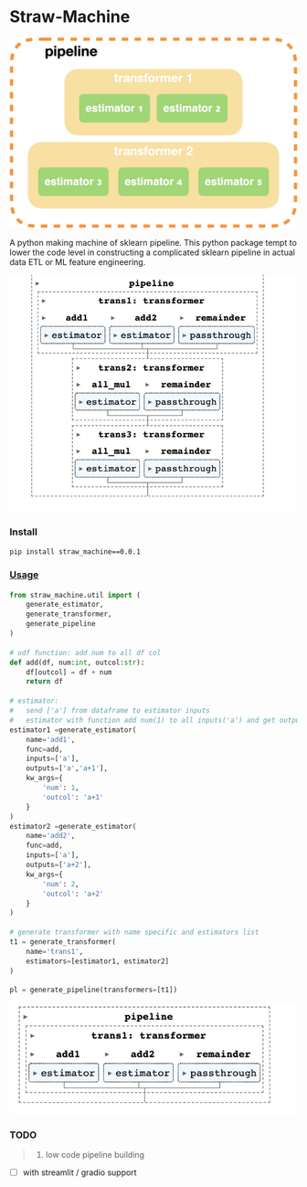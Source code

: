 # Straw-Machine
![](./static/straw_machine_concept.jpg)

A python making machine of sklearn pipeline. This python package tempt to lower the code level in constructing a complicated sklearn pipeline in actual data ETL or ML feature engineering. 


![](./static/straw_machine.jpg)


### Install

```shell
pip install straw_machine==0.0.1
```

### [Usage](example/example.ipynb)
```python
from straw_machine.util import (
    generate_estimator, 
    generate_transformer, 
    generate_pipeline
)

# udf function: add num to all df col 
def add(df, num:int, outcol:str):
    df[outcol] = df + num
    return df

# estimator: 
#   send ['a'] from dataframe to estimator inputs
#   estimator with function add num(1) to all inputs('a') and get outputs columns (['a', 'a+1'], if origin column is need)
estimator1 =generate_estimator(
    name='add1',
    func=add,
    inputs=['a'],
    outputs=['a','a+1'],
    kw_args={
        'num': 1,
        'outcol': 'a+1'
    }
)
estimator2 =generate_estimator(
    name='add2',
    func=add,
    inputs=['a'],
    outputs=['a+2'],
    kw_args={
        'num': 2,
        'outcol': 'a+2'
    }
)

# generate transformer with name specific and estimators list   
t1 = generate_transformer(
    name='trans1',
    estimators=[estimator1, estimator2]
)

pl = generate_pipeline(transformers=[t1])
```
![](./static/straw_machine_usage.jpg)


### TODO

> 1. low code pipeline building
- [ ] with streamlit / gradio support